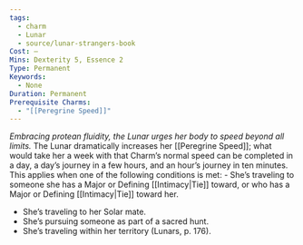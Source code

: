 ```yaml
---
tags:
  - charm
  - Lunar
  - source/lunar-strangers-book
Cost: —
Mins: Dexterity 5, Essence 2
Type: Permanent
Keywords:
  - None
Duration: Permanent
Prerequisite Charms:
  - "[[Peregrine Speed]]"
---
```

*Embracing protean fluidity, the Lunar urges her body to speed beyond all limits.*
The Lunar dramatically increases her [[Peregrine Speed]]; what would take her a week with that Charm’s normal speed can be completed in a day, a day’s journey in a few hours, and an hour’s journey in ten minutes. This applies when one of the following conditions is met:  - She’s traveling to someone she has a Major or Defining [[Intimacy|Tie]] toward, or who has a Major or Defining [[Intimacy|Tie]] toward her.
 - She’s traveling to her Solar mate.
 - She’s pursuing someone as part of a sacred hunt.
 - She’s traveling within her territory (Lunars, p. 176).